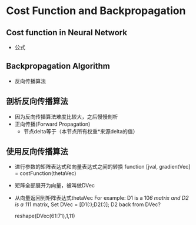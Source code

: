 # Cost Function and Backpropagation

## Cost function in Neural Network
* 公式

## Backpropagation Algorithm
* 反向传播算法

## 剖析反向传播算法
* 因为反向传播算法难度比较大，之后慢慢剖析
* 正向传播(Forward Propagation)
  * 节点delta等于（本节点所有权重*来源delta的值）

## 使用反向传播算法
* 进行参数的矩阵表达式和向量表达式之间的转换
  function [jval, gradientVec] = costFunction(thetaVec)
* 矩阵全部展开为向量，被叫做DVec
* 从向量返回到矩阵表达式thetaVec
  For example:
  D1 is a 10*6 matrix and D2 is a 1*11 matrix, Set DVec = [D1(:);D2(:)]; D2 back from DVec?

  reshape(DVec(61:71),1,11)

